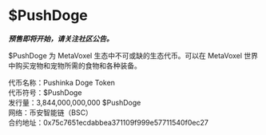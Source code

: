# $PushDoge

***预售即将开始，请关注社区公告。***

$PushDoge 为 MetaVoxel 生态中不可或缺的生态代币。可以在 MetaVoxel 世界中购买宠物和宠物所需的食物和各种装备。

代币名称：Pushinka Doge Token  
代币符号：$PushDoge  
发行量：3,844,000,000,000 $PushDoge  
网络：币安智能链（BSC）  
合约地址：0x75c7651ecdabbea371109f999e57711540f0ec27